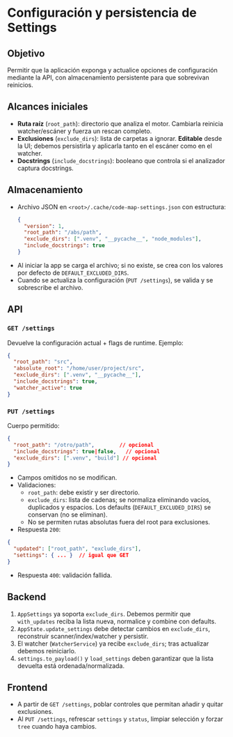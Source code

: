 # Configuración y persistencia de Settings

## Objetivo
Permitir que la aplicación exponga y actualice opciones de configuración mediante la API, con almacenamiento persistente para que sobrevivan reinicios.

## Alcances iniciales
- **Ruta raíz** (`root_path`): directorio que analiza el motor. Cambiarla reinicia watcher/escáner y fuerza un rescan completo.
- **Exclusiones** (`exclude_dirs`): lista de carpetas a ignorar. **Editable** desde la UI; debemos persistirla y aplicarla tanto en el escáner como en el watcher.
- **Docstrings** (`include_docstrings`): booleano que controla si el analizador captura docstrings.

## Almacenamiento
- Archivo JSON en `<root>/.cache/code-map-settings.json` con estructura:
  ```json
  {
    "version": 1,
    "root_path": "/abs/path",
    "exclude_dirs": [".venv", "__pycache__", "node_modules"],
    "include_docstrings": true
  }
  ```
- Al iniciar la app se carga el archivo; si no existe, se crea con los valores por defecto de `DEFAULT_EXCLUDED_DIRS`.
- Cuando se actualiza la configuración (`PUT /settings`), se valida y se sobrescribe el archivo.

## API
### `GET /settings`
Devuelve la configuración actual + flags de runtime. Ejemplo:
```json
{
  "root_path": "src",
  "absolute_root": "/home/user/project/src",
  "exclude_dirs": [".venv", "__pycache__"],
  "include_docstrings": true,
  "watcher_active": true
}
```

### `PUT /settings`
Cuerpo permitido:
```json
{
  "root_path": "/otro/path",        // opcional
  "include_docstrings": true|false,   // opcional
  "exclude_dirs": [".venv", "build"] // opcional
}
```
- Campos omitidos no se modifican.
- Validaciones:
  - `root_path`: debe existir y ser directorio.
  - `exclude_dirs`: lista de cadenas; se normaliza eliminando vacíos, duplicados y espacios. Los defaults (`DEFAULT_EXCLUDED_DIRS`) se conservan (no se eliminan).
  - No se permiten rutas absolutas fuera del root para exclusiones.
- Respuesta `200`:
```json
{
  "updated": ["root_path", "exclude_dirs"],
  "settings": { ... }  // igual que GET
}
```
- Respuesta `400`: validación fallida.

## Backend
1. `AppSettings` ya soporta `exclude_dirs`. Debemos permitir que `with_updates` reciba la lista nueva, normalice y combine con defaults.
2. `AppState.update_settings` debe detectar cambios en `exclude_dirs`, reconstruir scanner/index/watcher y persistir.
3. El watcher (`WatcherService`) ya recibe `exclude_dirs`; tras actualizar debemos reiniciarlo.
4. `settings.to_payload()` y `load_settings` deben garantizar que la lista devuelta está ordenada/normalizada.

## Frontend
- A partir de `GET /settings`, poblar controles que permitan añadir y quitar exclusiones.
- Al `PUT /settings`, refrescar `settings` y `status`, limpiar selección y forzar `tree` cuando haya cambios.
